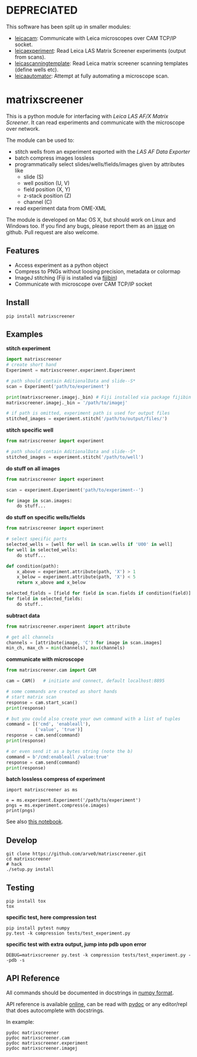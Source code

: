 # DEPRECIATED #
This software has been split up in smaller modules:

- [leicacam](https://github.com/arve0/leicacam):
  Communicate with Leica microscopes over CAM TCP/IP socket.
- [leicaexperiment](https://github.com/arve0/leicaexperiment):
  Read Leica LAS Matrix Screener experiments (output from scans).
- [leicascanningtemplate](https://github.com/arve0/leicascanningtemplate):
  Read Leica matrix screener scanning templates (define wells etc).
- [leicaautomator](https://github.com/arve0/leicaautomator):
  Attempt at fully automating a microscope scan.

# matrixscreener #
This is a python module for interfacing with *Leica LAS AF/X Matrix Screener*.
It can read experiments and communicate with the microscope over network.

The module can be used to:

- stitch wells from an experiment exported with the *LAS AF Data Exporter*
- batch compress images lossless
- programmatically select slides/wells/fields/images given by attributes like
    - slide (S)
    - well position (U, V)
    - field position (X, Y)
    - z-stack position (Z)
    - channel (C)
- read experiment data from OME-XML

The module is developed on Mac OS X, but should work on Linux and Windows too.
If you find any bugs, please report them as an
[issue](https://github.com/arve0/matrixscreener/issues/new) on github. Pull
request are also welcome.


## Features ##
- Access experiment as a python object
- Compress to PNGs without loosing precision, metadata or colormap
- ImageJ stitching (Fiji is installed via [fijibin](https://github.com/arve0/fijibin))
- Communicate with microscope over CAM TCP/IP socket


## Install ##
```
pip install matrixscreener
```


## Examples ##
**stitch experiment**
```python
import matrixscreener
# create short hand
Experiment = matrixscreener.experiment.Experiment

# path should contain AditionalData and slide--S*
scan = Experiment('path/to/experiment')

print(matrixscreener.imagej._bin) # Fiji installed via package fijibin
matrixscreener.imagej._bin = '/path/to/imagej'

# if path is omitted, experiment path is used for output files
stitched_images = experiment.stitch('/path/to/output/files/')
```

**stitch specific well**
```python
from matrixscreener import experiment

# path should contain AditionalData and slide--S*
stitched_images = experiment.stitch('/path/to/well')
```

**do stuff on all images**
```python
from matrixscreener import experiment

scan = experiment.Experiment('path/to/experiment--')

for image in scan.images:
    do stuff...
```

**do stuff on specific wells/fields**
```python
from matrixscreener import experiment

# select specific parts
selected_wells = [well for well in scan.wells if 'U00' in well]
for well in selected_wells:
    do stuff...

def condition(path):
    x_above = experiment.attribute(path, 'X') > 1
    x_below = experiment.attribute(path, 'X') < 5
    return x_above and x_below

selected_fields = [field for field in scan.fields if condition(field)]
for field in selected_fields:
    do stuff..
```

**subtract data**
```python
from matrixscreener.experiment import attribute

# get all channels
channels = [attribute(image, 'C') for image in scan.images]
min_ch, max_ch = min(channels), max(channels)
```

**communicate with microscope**
```python
from matrixscreener.cam import CAM

cam = CAM()   # initiate and connect, default localhost:8895

# some commands are created as short hands
# start matrix scan
response = cam.start_scan()
print(response)

# but you could also create your own command with a list of tuples
command = [('cmd', 'enableall'),
           ('value', 'true')]
response = cam.send(command)
print(response)

# or even send it as a bytes string (note the b)
command = b'/cmd:enableall /value:true'
response = cam.send(command)
print(response)
```

**batch lossless compress of experiment**
```
import matrixscreener as ms

e = ms.experiment.Experiment('/path/to/experiment')
pngs = ms.experiment.compress(e.images)
print(pngs)
```
See also [this notebook](http://nbviewer.ipython.org/github/arve0/matrixscreener/tree/master/notebooks/compress.ipynb).


## Develop ##
```
git clone https://github.com/arve0/matrixscreener.git
cd matrixscreener
# hack
./setup.py install
```


## Testing ##
```
pip install tox
tox
```

**specific test, here compression test**
```
pip install pytest numpy
py.test -k compression tests/test_experiment.py
```

**specific test with extra output, jump into pdb upon error**
```
DEBUG=matrixscreener py.test -k compression tests/test_experiment.py --pdb -s
```


## API Reference ##
All commands should be documented in docstrings in
[numpy format](https://github.com/numpy/numpy/blob/master/doc/HOWTO_DOCUMENT.rst.txt).

API reference is available [online](http://matrixscreener.readthedocs.org),
can be read with [pydoc](https://docs.python.org/3.4/library/pydoc.html)
or any editor/repl that does autocomplete with docstrings.

In example:
```
pydoc matrixscreener
pydoc matrixscreener.cam
pydoc matrixscreener.experiment
pydoc matrixscreener.imagej
```
